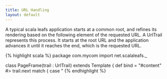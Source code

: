 ```yaml
---
title: URL Handling
layout: default
---
```


A typical scala leafs application starts at a common root, and refines its rendering based on the following element of the requested URL. A UrlTrail represents this process. It starts at the root URL and the application advances it until it reaches the end, which is the requested URL.

{% highlight scala %}
package com.mycom
import net.scalaleafs._

class PageFrame(trail : UrlTrail) extends Template {
  def bind = 
    "#content" #> trail.next match {
      case "
{% endhighlight %}
